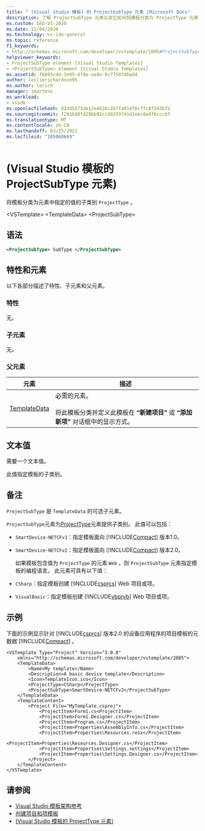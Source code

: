 ```yaml
---
title: " (Visual Studio 模板) 的 ProjectSubType 元素 |Microsoft Docs"
description: 了解 ProjectSubType 元素以及它如何将模板分类为 ProjectType 元素中指定的值的子类别。
ms.custom: SEO-VS-2020
ms.date: 11/04/2016
ms.technology: vs-ide-general
ms.topic: reference
f1_keywords:
- http://schemas.microsoft.com/developer/vstemplate/2005#ProjectSubType
helpviewer_keywords:
- ProjectSubType element [Visual Studio Templates]
- <ProjectSubType> element [Visual Studio Templates]
ms.assetid: f6895cd4-3e95-4f0e-aa9e-8c7750f46ed4
author: leslierichardson95
ms.author: lerich
manager: jmartens
ms.workload:
- vssdk
ms.openlocfilehash: 02dd5573de12e4626c267fa014f6c7fc8f243b72
ms.sourcegitcommit: f2916d8fd296b92cc402597d1d1eecda4f6cccbf
ms.translationtype: MT
ms.contentlocale: zh-CN
ms.lasthandoff: 03/25/2021
ms.locfileid: "105068669"
---
```

# <a name="projectsubtype-element-visual-studio-templates"></a> (Visual Studio 模板的 ProjectSubType 元素) 
将模板分类为元素中指定的值的子类别 `ProjectType` 。

 \<VSTemplate> \<TemplateData>
 \<ProjectSubType>

## <a name="syntax"></a>语法

```xml
<ProjectSubType> SubType </ProjectSubType>
```

## <a name="attributes-and-elements"></a>特性和元素
 以下各部分描述了特性、子元素和父元素。

### <a name="attributes"></a>特性
 无。

### <a name="child-elements"></a>子元素
 无。

### <a name="parent-elements"></a>父元素

|元素|描述|
|-------------|-----------------|
|[TemplateData](../extensibility/templatedata-element-visual-studio-templates.md)|必需的元素。<br /><br /> 将此模板分类并定义此模板在 **“新建项目”** 或 **“添加新项”** 对话框中的显示方式。|

## <a name="text-value"></a>文本值
 需要一个文本值。

 此值指定模板的子类别。

## <a name="remarks"></a>备注
 `ProjectSubType` 是 `TemplateData` 的可选子元素。

 `ProjectSubType`元素为[ProjectType](../extensibility/projecttype-element-visual-studio-templates.md)元素提供子类别。 此值可以包括：

- `SmartDevice-NETCFv1`：指定模板面向 [!INCLUDE[Compact](../extensibility/includes/compact_md.md)] 版本1.0。

- `SmartDevice-NETCFv2`：指定模板面向 [!INCLUDE[Compact](../extensibility/includes/compact_md.md)] 版本2.0。

  如果模板包含值为 `ProjectType` 的元素 `Web` ，则 `ProjectSubType` 元素指定模板的编程语言。 此元素可具有以下值：

- `CSharp`：指定模板创建 [!INCLUDE[csprcs](../data-tools/includes/csprcs_md.md)] Web 项目或项。

- `VisualBasic`：指定模板创建 [!INCLUDE[vbprvb](../code-quality/includes/vbprvb_md.md)] Web 项目或项。

## <a name="example"></a>示例
 下面的示例显示针对 [!INCLUDE[csprcs](../data-tools/includes/csprcs_md.md)] 版本2.0 的设备应用程序的项目模板的元数据 [!INCLUDE[Compact](../extensibility/includes/compact_md.md)] 。

```
<VSTemplate Type="Project" Version="3.0.0"
    xmlns="http://schemas.microsoft.com/developer/vstemplate/2005">
    <TemplateData>
        <Name>My template</Name>
        <Description>A basic device template</Description>
        <Icon>TemplateIcon.ico</Icon>
        <ProjectType>CSharp</ProjectType>
        <ProjectSubType>SmartDevice-NETCFv2</ProjectSubType>
    </TemplateData>
    <TemplateContent>
        <Project File="MyTemplate.csproj">
            <ProjectItem>Form1.cs<ProjectItem>
            <ProjectItem>Form1.Designer.cs</ProjectItem>
            <ProjectItem>Program.cs</ProjectItem>
            <ProjectItem>Properties\AssemblyInfo.cs</ProjectItem>
            <ProjectItem>Properties\Resources.resx</ProjectItem>
            <ProjectItem>Properties\Resources.Designer.cs</ProjectItem>
            <ProjectItem>Properties\Settings.settings</ProjectItem>
            <ProjectItem>Properties\Settings.Designer.cs</ProjectItem>
        </Project>
    </TemplateContent>
</VSTemplate>
```

## <a name="see-also"></a>请参阅
- [Visual Studio 模板架构参考](../extensibility/visual-studio-template-schema-reference.md)
- [创建项目和项模板](../ide/creating-project-and-item-templates.md)
- [ (Visual Studio 模板的 ProjectType 元素) ](../extensibility/projecttype-element-visual-studio-templates.md)
